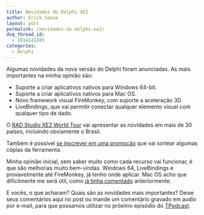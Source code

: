 ```yaml
---
title: Novidades do Delphi XE2
author: Erick Sasse
layout: post
permalink: /novidades-do-delphi-xe2/
dsq_thread_id:
  - 1014141285
categories:
  - Delphi
---
```

Algumas novidades da nova versão do Delphi foram anunciadas. As mais importantes na minha opinião são:

  * Suporte a criar aplicativos nativos para Windows 64-bit.
  * Suporte a criar aplicativos nativos para Mac OS.
  * Novo framework visual FireMonkey, com suporte a aceleração 3D.
  * LiveBindings, que vai permitir conectar qualquer elemento visual com qualquer tipo de dado.

O <a title="" href="http://www.embarcadero.com/world-tour" target="_self">RAD Studio XE2 World Tour</a> vai apresentar as novidades em mais de 30 países, incluindo obviamente o Brasil.

Também é possível [se inscrever em uma promoção][1] que vai sortear algumas cópias da ferramenta.

Minha opinião inicial, sem saber muito como cada recurso vai funcionar, é que são melhorias muito bem-vindas. Windows 64, LiveBindings e provavelmente até FireMonkey, já tenho onde aplicar. Mac OS acho que dificilmente me será útil, como [já tinha comentado][2] anteriormente.

E vocês, o que acharam? Quais são as novidades mais importantes? Deixe seus comentários aqui no post ou mande um comentário gravado em audio por e-mail, para que possamos utilizar no próximo episódio do [TPodcast][3].

 [1]: http://forms.embarcadero.com/forms/RADStudioXE2WinBeforeYouBuyPromo
 [2]: http://www.ericksasse.com.br/delphi-no-macos-sera-que-precisamos-disso/ "Delphi no MacOS: Será que precisamos disso?"
 [3]: http://www.ericksasse.com.br/tpodcast/ "TPodcast"